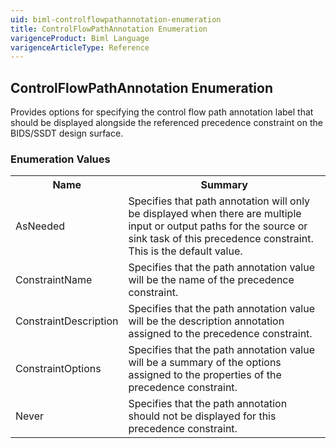 ```yaml
---
uid: biml-controlflowpathannotation-enumeration
title: ControlFlowPathAnnotation Enumeration
varigenceProduct: Biml Language
varigenceArticleType: Reference
---
```


## ControlFlowPathAnnotation Enumeration<div class="LanguageSummary"><div class ="SummaryItem">Provides options for specifying the control flow path annotation label that should be displayed alongside the referenced precedence constraint on the BIDS/SSDT design surface.</div></div><div class="EnumValueGroup">### Enumeration Values<table id="EnumValue" class="MemberList"><tbody><tr><th class="MemberNameColumnHeader">Name</th><th class="MemberSummaryColumnHeader">Summary</th></tr><tr class="cd0"><td class="MemberName">AsNeeded</td><td class="MemberSummary"><div class ="SummaryItem">Specifies that path annotation will only be displayed when there are multiple input or output paths for the source or sink task of this precedence constraint.  This is the default value.</div></td></tr><tr class="cd1"><td class="MemberName">ConstraintName</td><td class="MemberSummary"><div class ="SummaryItem">Specifies that the path annotation value will be the name of the precedence constraint.</div></td></tr><tr class="cd0"><td class="MemberName">ConstraintDescription</td><td class="MemberSummary"><div class ="SummaryItem">Specifies that the path annotation value will be the description annotation assigned to the precedence constraint.</div></td></tr><tr class="cd1"><td class="MemberName">ConstraintOptions</td><td class="MemberSummary"><div class ="SummaryItem">Specifies that the path annotation value will be a summary of the options assigned to the properties of the precedence constraint.</div></td></tr><tr class="cd0"><td class="MemberName">Never</td><td class="MemberSummary"><div class ="SummaryItem">Specifies that the path annotation should not be displayed for this precedence constraint.</div></td></tr></tbody></table></div>